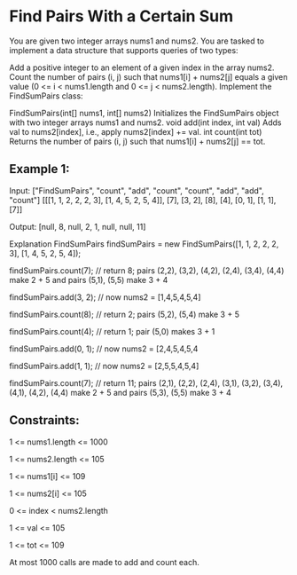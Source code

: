 # Find Pairs With a Certain Sum
You are given two integer arrays nums1 and nums2. You are tasked to implement a data structure that supports queries of two types:

Add a positive integer to an element of a given index in the array nums2.
Count the number of pairs (i, j) such that nums1[i] + nums2[j] equals a given value (0 <= i < nums1.length and 0 <= j < nums2.length).
Implement the FindSumPairs class:

FindSumPairs(int[] nums1, int[] nums2) Initializes the FindSumPairs object with two integer arrays nums1 and nums2.
void add(int index, int val) Adds val to nums2[index], i.e., apply nums2[index] += val.
int count(int tot) Returns the number of pairs (i, j) such that nums1[i] + nums2[j] == tot.
 

## Example 1:

Input: ["FindSumPairs", "count", "add", "count", "count", "add", "add", "count"]
[[[1, 1, 2, 2, 2, 3], [1, 4, 5, 2, 5, 4]], [7], [3, 2], [8], [4], [0, 1], [1, 1], [7]]

Output: [null, 8, null, 2, 1, null, null, 11]

Explanation
FindSumPairs findSumPairs = new FindSumPairs([1, 1, 2, 2, 2, 3], [1, 4, 5, 2, 5, 4]);

findSumPairs.count(7);  // return 8; pairs (2,2), (3,2), (4,2), (2,4), (3,4), (4,4) make 2 + 5 and pairs (5,1), (5,5) make 3 + 4

findSumPairs.add(3, 2); // now nums2 = [1,4,5,4,5,4]

findSumPairs.count(8);  // return 2; pairs (5,2), (5,4) make 3 + 5

findSumPairs.count(4);  // return 1; pair (5,0) makes 3 + 1

findSumPairs.add(0, 1); // now nums2 = [2,4,5,4,5,4

findSumPairs.add(1, 1); // now nums2 = [2,5,5,4,5,4]

findSumPairs.count(7);  // return 11; pairs (2,1), (2,2), (2,4), (3,1), (3,2), (3,4), (4,1), (4,2), (4,4) make 2 + 5 and pairs (5,3), (5,5) make 3 + 4
 

## Constraints:

1 <= nums1.length <= 1000

1 <= nums2.length <= 105

1 <= nums1[i] <= 109

1 <= nums2[i] <= 105

0 <= index < nums2.length

1 <= val <= 105

1 <= tot <= 109

At most 1000 calls are made to add and count each.
